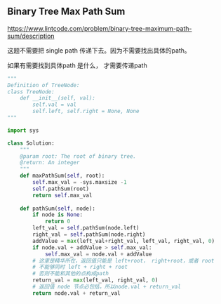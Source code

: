 ## Binary Tree Max Path Sum

<https://www.lintcode.com/problem/binary-tree-maximum-path-sum/description>

这题不需要把 single path 传递下去。因为不需要找出具体的path。 

如果有需要找到具体path 是什么， 才需要传递path

```python
"""
Definition of TreeNode:
class TreeNode:
    def __init__(self, val):
        self.val = val
        self.left, self.right = None, None
"""

import sys

class Solution:
    """
    @param root: The root of binary tree.
    @return: An integer
    """
    def maxPathSum(self, root):
        self.max_val = -sys.maxsize -1
        self.pathSum(root)
        return self.max_val
        
    def pathSum(self, node): 
        if node is None: 
            return 0 
        left_val = self.pathSum(node.left)
        right_val = self.pathSum(node.right)
        addValue = max(left_val+right_val, left_val, right_val, 0)
        if node.val + addValue > self.max_val: 
            self.max_val = node.val + addValue
        # 这里是精华所在，返回值只能是 left+root， right+root，或者 root
        # 不能够同时 left + right + root 
        # 否则不能和其他的点构成path 
        return_val = max(left_val, right_val, 0)
        # 返回值 node 节点必包括，所以node.val + return_val
        return node.val + return_val

```

